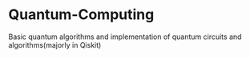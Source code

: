 # Quantum-Computing
Basic quantum algorithms and implementation of quantum circuits and algorithms(majorly in Qiskit)
